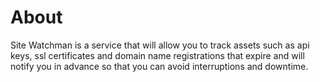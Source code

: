 ﻿
# About

Site Watchman is a service that will allow you to track assets such as api keys, ssl certificates and domain name registrations that expire and will notify you in advance so that you can avoid interruptions and downtime.